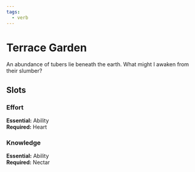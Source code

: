 ```yaml
---
tags:
  - verb
---
```

# Terrace Garden
An abundance of tubers lie beneath the earth. What might I awaken from their slumber?
## Slots
### Effort
**Essential:** Ability<br>**Required:**  Heart
### Knowledge
**Essential:** Ability<br>**Required:** Nectar